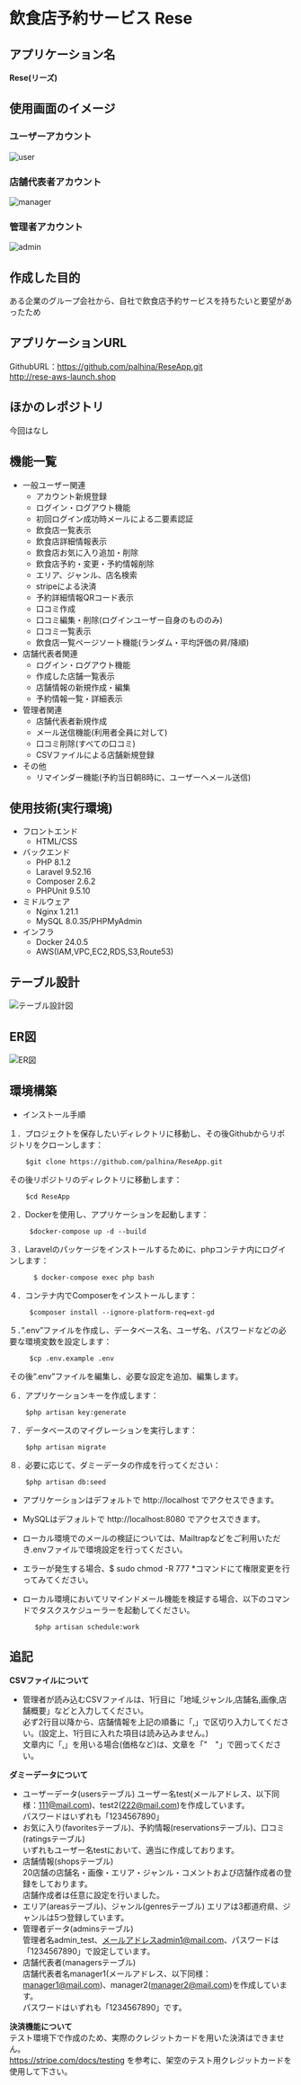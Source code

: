 # 飲食店予約サービス Rese

## アプリケーション名  
**Rese(リーズ)**

## 使用画面のイメージ  
### ユーザーアカウント  
![user](https://github.com/palhina/ReseApp/assets/129643430/ca7249a0-70ab-4553-bc14-6febb47a8caa)  
  
### 店舗代表者アカウント  
![manager](https://github.com/palhina/ReseApp/assets/129643430/e702cd4a-fb8a-4c05-8433-ea1ed49c6e71)  
  
### 管理者アカウント  
![admin](https://github.com/palhina/ReseApp/assets/129643430/b3e767c7-1a8d-424d-85fd-684d1a2de4f7)  
  
  
## 作成した目的  
ある企業のグループ会社から、自社で飲食店予約サービスを持ちたいと要望があったため  

## アプリケーションURL  
GithubURL：https://github.com/palhina/ReseApp.git  
http://rese-aws-launch.shop    

## ほかのレポジトリ  
今回はなし  

## 機能一覧  
- 一般ユーザー関連
  - アカウント新規登録
  - ログイン・ログアウト機能
  - 初回ログイン成功時メールによる二要素認証
  - 飲食店一覧表示
  - 飲食店詳細情報表示
  - 飲食店お気に入り追加・削除
  - 飲食店予約・変更・予約情報削除
  - エリア、ジャンル、店名検索
  - stripeによる決済
  - 予約詳細情報QRコード表示
  - 口コミ作成
  - 口コミ編集・削除(ログインユーザー自身のもののみ)
  - 口コミ一覧表示
  - 飲食店一覧ページソート機能(ランダム・平均評価の昇/降順)
- 店舗代表者関連
  - ログイン・ログアウト機能
  - 作成した店舗一覧表示
  - 店舗情報の新規作成・編集
  - 予約情報一覧・詳細表示
- 管理者関連
  - 店舗代表者新規作成
  - メール送信機能(利用者全員に対して)
  - 口コミ削除(すべての口コミ)
  - CSVファイルによる店舗新規登録
- その他
  - リマインダー機能(予約当日朝8時に、ユーザーへメール送信)   
    
## 使用技術(実行環境)  
- フロントエンド  
  - HTML/CSS  
- バックエンド  
  - PHP 8.1.2  
  - Laravel 9.52.16  
  - Composer 2.6.2  
  - PHPUnit 9.5.10  
- ミドルウェア  
  - Nginx 1.21.1  
  - MySQL 8.0.35/PHPMyAdmin   
- インフラ  
  - Docker 24.0.5 
  - AWS(IAM,VPC,EC2,RDS,S3,Route53)  
  
## テーブル設計  
![テーブル設計図](https://github.com/palhina/ReseApp/assets/129643430/b1f7b173-627a-40fa-b578-fcedef245fa4)  

## ER図  
![ER図](https://github.com/palhina/ReseApp/assets/129643430/e3dc8e1a-8139-4498-a350-ba9d5365626e)  


## 環境構築  

* インストール手順

１．プロジェクトを保存したいディレクトリに移動し、その後Githubからリポジトリをクローンします：

        $git clone https://github.com/palhina/ReseApp.git
        
その後リポジトリのディレクトリに移動します：

        $cd ReseApp

２．Dockerを使用し、アプリケーションを起動します：
	
         $docker-compose up -d --build

３．Laravelのパッケージをインストールするために、phpコンテナ内にログインします：
	
          $ docker-compose exec php bash

４．コンテナ内でComposerをインストールします：
	
         $composer install --ignore-platform-req=ext-gd

５．”.env”ファイルを作成し、データベース名、ユーザ名、パスワードなどの必要な環境変数を設定します：
	
         $cp .env.example .env

その後“.env”ファイルを編集し、必要な設定を追加、編集します。

６．アプリケーションキーを作成します：

        $php artisan key:generate

７．データベースのマイグレーションを実行します：

        $php artisan migrate
	
８．必要に応じて、ダミーデータの作成を行ってください：

        $php artisan db:seed

  
* アプリケーションはデフォルトで http://localhost でアクセスできます。

* MySQLはデフォルトで http://localhost:8080 でアクセスできます。
  
* ローカル環境でのメールの検証については、Mailtrapなどをご利用いただき.envファイルで環境設定を行ってください。
    
* エラーが発生する場合、$ sudo chmod -R 777 *コマンドにて権限変更を行ってみてください。
  
* ローカル環境においてリマインドメール機能を検証する場合、以下のコマンドでタスクスケジューラーを起動してください。  
	
         $php artisan schedule:work
	

## 追記  
**CSVファイルについて**
* 管理者が読み込むCSVファイルは、1行目に「地域,ジャンル,店舗名,画像,店舗概要」などと入力してください。  
  必ず2行目以降から、店舗情報を上記の順番に「,」で区切り入力してください。(設定上、1行目に入れた項目は読み込みません。)  
  文章内に「,」を用いる場合(価格など)は、文章を「"　"」で囲ってください。  
  
**ダミーデータについて**  
* ユーザーデータ(usersテーブル)
ユーザー名test(メールアドレス、以下同様：111@mail.com)、test2(222@mail.com)を作成しています。  
パスワードはいずれも「1234567890」  
* お気に入り(favoritesテーブル)、予約情報(reservationsテーブル)、口コミ(ratingsテーブル)    
  いずれもユーザー名testにおいて、適当に作成しております。  
* 店舗情報(shopsテーブル)  
  20店舗の店舗名・画像・エリア・ジャンル・コメントおよび店舗作成者の登録をしております。  
  店舗作成者は任意に設定を行いました。  
* エリア(areasテーブル)、ジャンル(genresテーブル)
  エリアは3都道府県、ジャンルは5つ登録しています。  
* 管理者データ(adminsテーブル)    
  管理者名admin_test、メールアドレスadmin1@mail.com、パスワードは「1234567890」で設定しています。
* 店舗代表者(managersテーブル)  
  店舗代表者名manager1(メールアドレス、以下同様：manager1@mail.com)、manager2(manager2@mail.com)を作成しています。  
  パスワードはいずれも「1234567890」です。  

**決済機能について**  
テスト環境下で作成のため、実際のクレジットカードを用いた決済はできません。  
https://stripe.com/docs/testing  を参考に、架空のテスト用クレジットカードを使用して下さい。   
